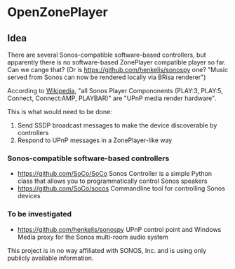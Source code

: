 # OpenZonePlayer

## Idea

There are several Sonos-compatible software-based controllers, but apparently there is no software-based ZonePlayer compatible player so far. Can we cange that? (Or is https://github.com/henkelis/sonospy one? "Music served from Sonos can now be rendered locally via BRisa renderer")

According to [Wikipedia](https://en.wikipedia.org/wiki/List_of_UPnP_AV_media_servers_and_clients), "all Sonos Player Compononents (PLAY:3, PLAY:5, Connect, Connect:AMP, PLAYBAR)" are "UPnP media render hardware". 

This is what would need to be done:
 1. Send SSDP broadcast messages to make the device discoverable by controllers
 2. Respond to UPnP messages in a ZonePlayer-like way

### Sonos-compatible software-based controllers

 * https://github.com/SoCo/SoCo Sonos Controller is a simple Python class that allows you to programmatically control Sonos speakers 
 * https://github.com/SoCo/socos Commandline tool for controlling Sonos devices
 
### To be investigated

  * https://github.com/henkelis/sonospy UPnP control point and Windows Media proxy for the Sonos multi-room audio system

This project is in no way affiliated with SONOS, Inc. and is using only publicly available information.
